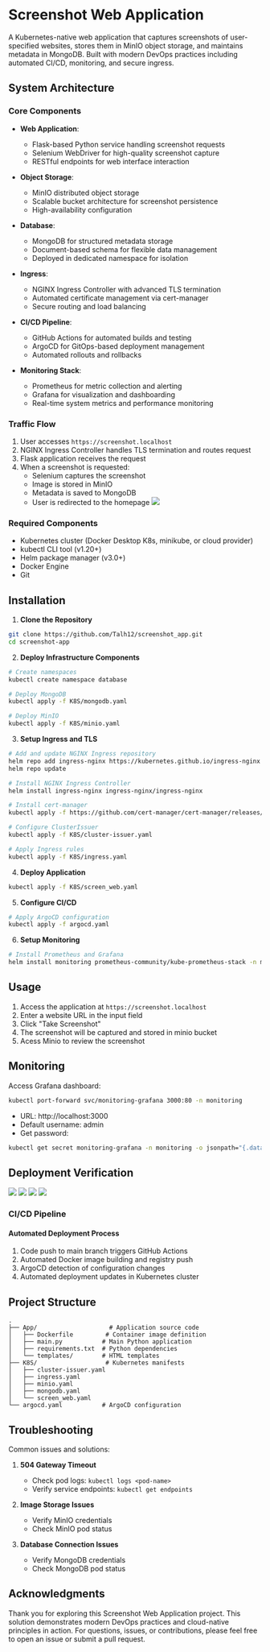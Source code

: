 # Screenshot Web Application

A Kubernetes-native web application that captures screenshots of user-specified websites, stores them in MinIO object storage, and maintains metadata in MongoDB. Built with modern DevOps practices including automated CI/CD, monitoring, and secure ingress.

## System Architecture

### Core Components
- **Web Application**: 
  - Flask-based Python service handling screenshot requests
  - Selenium WebDriver for high-quality screenshot capture
  - RESTful endpoints for web interface interaction

- **Object Storage**: 
  - MinIO distributed object storage
  - Scalable bucket architecture for screenshot persistence
  - High-availability configuration

- **Database**: 
  - MongoDB for structured metadata storage
  - Document-based schema for flexible data management
  - Deployed in dedicated namespace for isolation

- **Ingress**: 
  - NGINX Ingress Controller with advanced TLS termination
  - Automated certificate management via cert-manager
  - Secure routing and load balancing

- **CI/CD Pipeline**: 
  - GitHub Actions for automated builds and testing
  - ArgoCD for GitOps-based deployment management
  - Automated rollouts and rollbacks

- **Monitoring Stack**: 
  - Prometheus for metric collection and alerting
  - Grafana for visualization and dashboarding
  - Real-time system metrics and performance monitoring

### Traffic Flow
1. User accesses `https://screenshot.localhost`
2. NGINX Ingress Controller handles TLS termination and routes request
3. Flask application receives the request
4. When a screenshot is requested:
   - Selenium captures the screenshot
   - Image is stored in MinIO
   - Metadata is saved to MongoDB
   - User is redirected to the homepage
![](images/k8s%20diagram.png)

### Required Components
- Kubernetes cluster (Docker Desktop K8s, minikube, or cloud provider)
- kubectl CLI tool (v1.20+)
- Helm package manager (v3.0+)
- Docker Engine
- Git

## Installation

1. **Clone the Repository**
```bash
git clone https://github.com/Talh12/screenshot_app.git
cd screenshot-app
```

2. **Deploy Infrastructure Components**
```bash
# Create namespaces
kubectl create namespace database

# Deploy MongoDB
kubectl apply -f K8S/mongodb.yaml

# Deploy MinIO
kubectl apply -f K8S/minio.yaml
```

3. **Setup Ingress and TLS**
```bash
# Add and update NGINX Ingress repository
helm repo add ingress-nginx https://kubernetes.github.io/ingress-nginx
helm repo update

# Install NGINX Ingress Controller
helm install ingress-nginx ingress-nginx/ingress-nginx

# Install cert-manager
kubectl apply -f https://github.com/cert-manager/cert-manager/releases/download/v1.13.2/cert-manager.yaml

# Configure ClusterIssuer
kubectl apply -f K8S/cluster-issuer.yaml

# Apply Ingress rules
kubectl apply -f K8S/ingress.yaml
```

4. **Deploy Application**
```bash
kubectl apply -f K8S/screen_web.yaml
```

5. **Configure CI/CD**
```bash
# Apply ArgoCD configuration
kubectl apply -f argocd.yaml
```

6. **Setup Monitoring**
```bash
# Install Prometheus and Grafana
helm install monitoring prometheus-community/kube-prometheus-stack -n monitoring
```

## Usage

1. Access the application at `https://screenshot.localhost`
2. Enter a website URL in the input field
3. Click "Take Screenshot"
4. The screenshot will be captured and stored in minio bucket 
5. Acess Minio to review the screenshot 


## Monitoring

Access Grafana dashboard:
```bash
kubectl port-forward svc/monitoring-grafana 3000:80 -n monitoring
```
- URL: http://localhost:3000
- Default username: admin
- Get password: 
```bash
kubectl get secret monitoring-grafana -n monitoring -o jsonpath="{.data.admin-password}" | base64 --decode
```

## Deployment Verification

![](images/ingress.png)
![](images/argocd.png)
![](images/db.png)
![](images/object%20storage.png)

### CI/CD Pipeline
#### Automated Deployment Process

1. Code push to main branch triggers GitHub Actions
2. Automated Docker image building and registry push
3. ArgoCD detection of configuration changes
4. Automated deployment updates in Kubernetes cluster


## Project Structure
```
.
├── App/                    # Application source code
│   ├── Dockerfile         # Container image definition
│   ├── main.py           # Main Python application
│   ├── requirements.txt  # Python dependencies
│   └── templates/        # HTML templates
├── K8S/                   # Kubernetes manifests
│   ├── cluster-issuer.yaml
│   ├── ingress.yaml
│   ├── minio.yaml
│   ├── mongodb.yaml
│   └── screen_web.yaml
└── argocd.yaml           # ArgoCD configuration
```

## Troubleshooting

Common issues and solutions:

1. **504 Gateway Timeout**
   - Check pod logs: `kubectl logs <pod-name>`
   - Verify service endpoints: `kubectl get endpoints`

2. **Image Storage Issues**
   - Verify MinIO credentials
   - Check MinIO pod status

3. **Database Connection Issues**
   - Verify MongoDB credentials
   - Check MongoDB pod status

## Acknowledgments

Thank you for exploring this Screenshot Web Application project. This solution demonstrates modern DevOps practices and cloud-native principles in action. For questions, issues, or contributions, please feel free to open an issue or submit a pull request.

